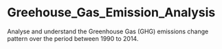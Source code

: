 # Greehouse_Gas_Emission_Analysis
Analyse and understand the Greenhouse Gas (GHG) emissions change pattern over the period between 1990 to 2014.

